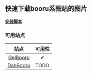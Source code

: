 ## 快速下载booru系图站的图片  

**[安装脚本](https://github.com/chanvstone/tampermonkey_script_booru/raw/main/src/script/booru.user.js)**  

### 可用站点  

|站点|可用性|  
|:---:|:---:|  
|[GelBooru](https://gelbooru.com/)|&#10004;|  
|[DanBooru](https://danbooru.donmai.us/)|TODO|  